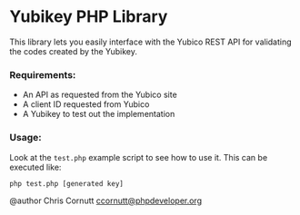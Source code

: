 Yubikey PHP Library
=======================

This library lets you easily interface with the Yubico REST API for validating
the codes created by the Yubikey.

### Requirements:
- An API as requested from the Yubico site
- A client ID requested from Yubico
- A Yubikey to test out the implementation

### Usage:

Look at the `test.php` example script to see how to use it. This can be executed like:

`php test.php [generated key]`

@author Chris Cornutt <ccornutt@phpdeveloper.org>